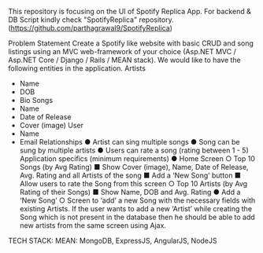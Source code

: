This repository is focusing on the UI of Spotify Replica App. 
For backend & DB Script kindly check "SpotifyReplica" repository. (https://github.com/parthagrawal9/SpotifyReplica)


Problem Statement
Create a Spotify like website with basic CRUD and song listings using an MVC web-framework of your choice
(Asp.NET MVC / Asp.NET Core / Django / Rails / MEAN stack).
We would like to have the following entities in the application.
Artists
- Name
- DOB
- Bio
Songs
- Name
- Date of Release
- Cover (image)
User
- Name
- Email
Relationships
● Artist can sing multiple songs
● Song can be sung by multiple artists
● Users can rate a song (rating between 1 - 5)
Application specifics (minimum requirements)
● Home Screen
○ Top 10 Songs (by Avg Rating)
■ Show Cover (image), Name, Date of Release, Avg. Rating and all Artists of the song
■ Add a ‘New Song’ button
■ Allow users to rate the Song from this screen
○ Top 10 Artists (by Avg Rating of their Songs)
■ Show Name, DOB and Avg. Rating
● Add a ‘New Song’
○ Screen to ‘add’ a new Song with the necessary fields with existing Artists. If the user wants to
add a new ‘Artist’ while creating the Song which is not present in the database then he should
be able to add new artists from the same screen using Ajax.

TECH STACK:
    MEAN: MongoDB, ExpressJS, AngularJS, NodeJS

 